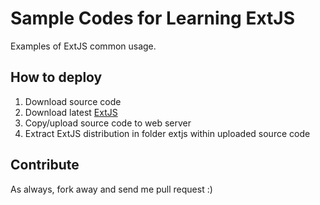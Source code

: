 Sample Codes for Learning ExtJS
===============================

Examples of ExtJS common usage.

How to deploy
-------------

1. Download source code
2. Download latest [ExtJS](http://www.sencha.com/products/extjs/)
3. Copy/upload source code to web server
4. Extract ExtJS distribution in folder extjs within uploaded source code


Contribute
----------

As always, fork away and send me pull request :)